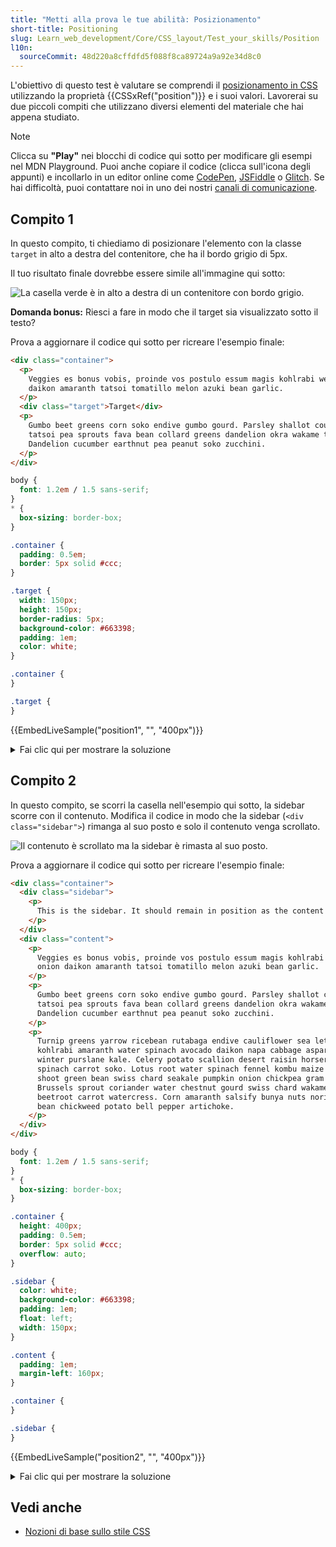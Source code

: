 ```yaml
---
title: "Metti alla prova le tue abilità: Posizionamento"
short-title: Positioning
slug: Learn_web_development/Core/CSS_layout/Test_your_skills/Position
l10n:
  sourceCommit: 48d220a8cffdfd5f088f8ca89724a9a92e34d8c0
---
```


L'obiettivo di questo test è valutare se comprendi il [posizionamento in CSS](/it/docs/Learn_web_development/Core/CSS_layout/Positioning) utilizzando la proprietà {{CSSxRef("position")}} e i suoi valori. Lavorerai su due piccoli compiti che utilizzano diversi elementi del materiale che hai appena studiato.

> [!NOTE]
> Clicca su **"Play"** nei blocchi di codice qui sotto per modificare gli esempi nel MDN Playground.
> Puoi anche copiare il codice (clicca sull'icona degli appunti) e incollarlo in un editor online come [CodePen](https://codepen.io/), [JSFiddle](https://jsfiddle.net/) o [Glitch](https://glitch.com/).
> Se hai difficoltà, puoi contattare noi in uno dei nostri [canali di comunicazione](/it/docs/MDN/Community/Communication_channels).

## Compito 1

In questo compito, ti chiediamo di posizionare l'elemento con la classe `target` in alto a destra del contenitore, che ha il bordo grigio di 5px.

Il tuo risultato finale dovrebbe essere simile all'immagine qui sotto:

![La casella verde è in alto a destra di un contenitore con bordo grigio.](position-task1.png)

**Domanda bonus:** Riesci a fare in modo che il target sia visualizzato sotto il testo?

Prova a aggiornare il codice qui sotto per ricreare l'esempio finale:

```html live-sample___position1
<div class="container">
  <p>
    Veggies es bonus vobis, proinde vos postulo essum magis kohlrabi welsh onion
    daikon amaranth tatsoi tomatillo melon azuki bean garlic.
  </p>
  <div class="target">Target</div>
  <p>
    Gumbo beet greens corn soko endive gumbo gourd. Parsley shallot courgette
    tatsoi pea sprouts fava bean collard greens dandelion okra wakame tomato.
    Dandelion cucumber earthnut pea peanut soko zucchini.
  </p>
</div>
```

```css hidden live-sample___position1
body {
  font: 1.2em / 1.5 sans-serif;
}
* {
  box-sizing: border-box;
}

.container {
  padding: 0.5em;
  border: 5px solid #ccc;
}

.target {
  width: 150px;
  height: 150px;
  border-radius: 5px;
  background-color: #663398;
  padding: 1em;
  color: white;
}
```

```css live-sample___position1
.container {
}

.target {
}
```

{{EmbedLiveSample("position1", "", "400px")}}

<details>
<summary>Fai clic qui per mostrare la soluzione</summary>

Questo richiede `position: relative` e `position: absolute` e comprendere come si relazionano tra loro in termini di creazione di un nuovo contesto di posizionamento da parte del `position: relative`.
Un problema comune potrebbe essere aggiungere `position: absolute` al figlio senza applicare `position: relative` al contenitore. In tal caso, il target risulterà posizionato in base alla viewport.

```css
.container {
  position: relative;
}

.target {
  position: absolute;
  top: 0;
  right: 0;
}
```

Per la domanda bonus, devi aggiungere un `z-index` negativo al target, ad esempio `z-index: -2`.

</details>

## Compito 2

In questo compito, se scorri la casella nell'esempio qui sotto, la sidebar scorre con il contenuto. Modifica il codice in modo che la sidebar (`<div class="sidebar">`) rimanga al suo posto e solo il contenuto venga scrollato.

![Il contenuto è scrollato ma la sidebar è rimasta al suo posto.](position-task2.png)

Prova a aggiornare il codice qui sotto per ricreare l'esempio finale:

```html live-sample___position2
<div class="container">
  <div class="sidebar">
    <p>
      This is the sidebar. It should remain in position as the content scrolls.
    </p>
  </div>
  <div class="content">
    <p>
      Veggies es bonus vobis, proinde vos postulo essum magis kohlrabi welsh
      onion daikon amaranth tatsoi tomatillo melon azuki bean garlic.
    </p>
    <p>
      Gumbo beet greens corn soko endive gumbo gourd. Parsley shallot courgette
      tatsoi pea sprouts fava bean collard greens dandelion okra wakame tomato.
      Dandelion cucumber earthnut pea peanut soko zucchini.
    </p>
    <p>
      Turnip greens yarrow ricebean rutabaga endive cauliflower sea lettuce
      kohlrabi amaranth water spinach avocado daikon napa cabbage asparagus
      winter purslane kale. Celery potato scallion desert raisin horseradish
      spinach carrot soko. Lotus root water spinach fennel kombu maize bamboo
      shoot green bean swiss chard seakale pumpkin onion chickpea gram corn pea.
      Brussels sprout coriander water chestnut gourd swiss chard wakame kohlrabi
      beetroot carrot watercress. Corn amaranth salsify bunya nuts nori azuki
      bean chickweed potato bell pepper artichoke.
    </p>
  </div>
</div>
```

```css hidden live-sample___position2
body {
  font: 1.2em / 1.5 sans-serif;
}
* {
  box-sizing: border-box;
}

.container {
  height: 400px;
  padding: 0.5em;
  border: 5px solid #ccc;
  overflow: auto;
}

.sidebar {
  color: white;
  background-color: #663398;
  padding: 1em;
  float: left;
  width: 150px;
}

.content {
  padding: 1em;
  margin-left: 160px;
}
```

```css live-sample___position2
.container {
}

.sidebar {
}
```

{{EmbedLiveSample("position2", "", "400px")}}

<details>
<summary>Fai clic qui per mostrare la soluzione</summary>

Stiamo testando la tua comprensione di `position: fixed` con un esempio leggermente diverso rispetto a quelli presenti nei materiali didattici.

```css
.sidebar {
  position: fixed;
}
```

</details>

## Vedi anche

- [Nozioni di base sullo stile CSS](/it/docs/Learn_web_development/Core/Styling_basics)
